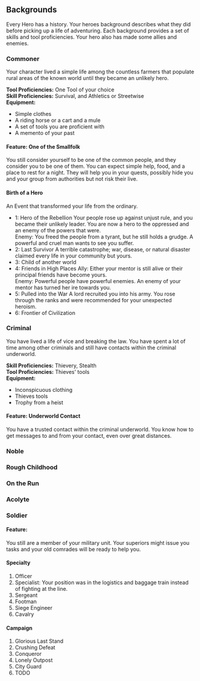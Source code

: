## Backgrounds
Every Hero has a history. Your heroes background describes what they did before picking up a life of adventuring.
Each background provides a set of skills and tool proficiencies. 
Your hero also has made some allies and enemies.

### Commoner
Your character lived a simple life among the countless farmers that populate rural areas of the known world
until they became an unlikely hero.

__Tool Proficiencies:__ One Tool of your choice  
__Skill Proficiencies:__ Survival, and Athletics or Streetwise  
__Equipment:__ 
* Simple clothes
* A riding horse or a cart and a mule
* A set of tools you are proficient with
* A memento of your past

#### Feature: One of the Smallfolk
You still consider yourself to be one of the common people, and they consider you to be one of them. You can expect simple help, food, and a place to rest for a night.
They will help you in your quests, possibly hide you and your group from authorities but not risk their live.

#### Birth of a Hero
An Event that transformed your life from the ordinary.
* 1: Hero of the Rebellion
Your people rose up against unjust rule, and you became their unlikely leader.
You are now a hero to the oppressed and an enemy of the powers that were.  
Enemy: You freed the people from a tyrant, but he still holds a grudge. A powerful and cruel man wants to see you suffer.
* 2: Last Survivor
A terrible catastrophe; war, disease, or natural disaster claimed every life in your community but yours.
* 3: Child of another world
* 4: Friends in High Places
Ally: Either your mentor is still alive or their principal friends have become yours.  
Enemy: Powerful people have powerful enemies. An enemy of your mentor has turned her ire towards you.
* 5: Pulled into the War
A lord recruited you into his army. You rose through the ranks and were recommended for your unexpected heroism.
* 6: Frontier of Civilization

### Criminal
You have lived a life of vice and breaking the law. You have spent a lot of time among
other criminals and still have contacts within the criminal underworld. 

__Skill Proficiencies:__ Thievery, Stealth  
__Tool Proficiencies:__ Thieves' tools  
__Equipment:__ 
* Inconspicuous clothing
* Thieves tools
* Trophy from a heist

#### Feature: Underworld Contact
You have a trusted contact within the criminal underworld.
You know how to get messages to and from your contact, even over great distances.

### Noble

### Rough Childhood

### On the Run

### Acolyte

### Soldier
#### Feature: 
You still are a member of your military unit.
Your superiors might issue you tasks and your old comrades will be ready to help you.

#### Specialty
1. Officer 
2. Specialist: Your position was in the logistics and baggage train instead of fighting at the line.
3. Sergeant
4. Footman
5. Siege Engineer
6. Cavalry

#### Campaign
1. Glorious Last Stand
2. Crushing Defeat
3. Conqueror
4. Lonely Outpost
5. City Guard
6. TODO